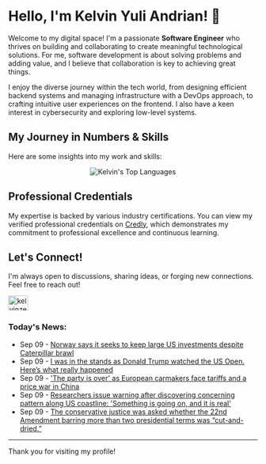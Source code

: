 # Hello, I'm Kelvin Yuli Andrian! 👋

Welcome to my digital space! I'm a passionate **Software Engineer** who thrives on building and collaborating to create meaningful technological solutions. For me, software development is about solving problems and adding value, and I believe that collaboration is key to achieving great things.

I enjoy the diverse journey within the tech world, from designing efficient backend systems and managing infrastructure with a DevOps approach, to crafting intuitive user experiences on the frontend. I also have a keen interest in cybersecurity and exploring low-level systems.

## My Journey in Numbers & Skills

Here are some insights into my work and skills:

<p align="center">
  <img src="https://github-readme-stats.vercel.app/api/top-langs/?username=kelvinzer0&layout=compact&theme=radical" alt="Kelvin's Top Languages" />
</p>

## Professional Credentials

My expertise is backed by various industry certifications. You can view my verified professional credentials on [Credly](https://www.credly.com/users/kelvin-yuli-andrian/badges), which demonstrates my commitment to professional excellence and continuous learning.

## Let's Connect!

I'm always open to discussions, sharing ideas, or forging new connections. Feel free to reach out!

<p align="left">
    <a href="https://linkedin.com/in/kelvinzero" target="blank"><img align="center" src="https://cdn.jsdelivr.net/npm/simple-icons@3.0.1/icons/linkedin.svg" alt="kelvinzero" height="30" width="40" /></a>
</p>

### Today's News:

<!-- feed start -->
- Sep 09 - [Norway says it seeks to keep large US investments despite Caterpillar brawl](https://finance.yahoo.com/news/norway-says-seeks-keep-large-131215179.html)
- Sep 09 - [I was in the stands as Donald Trump watched the US Open. Here’s what really happened](https://www.yahoo.com/news/articles/stands-donald-trump-watched-us-111150392.html)
- Sep 09 - ['The party is over' as European carmakers face tariffs and a price war in China](https://finance.yahoo.com/news/party-over-european-carmakers-face-110127007.html)
- Sep 09 - [Researchers issue warning after discovering concerning pattern along US coastline: 'Something is going on, and it is real'](https://www.yahoo.com/news/articles/researchers-issue-warning-discovering-concerning-101000757.html)
- Sep 09 - [The conservative justice was asked whether the 22nd Amendment barring more than two presidential terms was “cut-and-dried.”](https://www.yahoo.com/news/videos/conservative-justice-asked-whether-22nd-095113700.html)
<!-- feed end -->

---

Thank you for visiting my profile!
